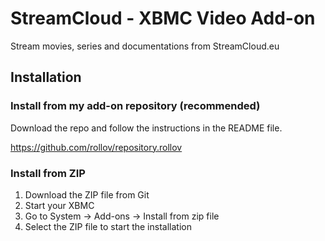 # StreamCloud - XBMC Video Add-on

Stream movies, series and documentations from StreamCloud.eu

## Installation

### Install from my add-on repository (recommended)

Download the repo and follow the instructions in the README file. 

https://github.com/rollov/repository.rollov

### Install from ZIP

1. Download the ZIP file from Git
2. Start your XBMC
3. Go to System -> Add-ons -> Install from zip file
4. Select the ZIP file to start the installation
